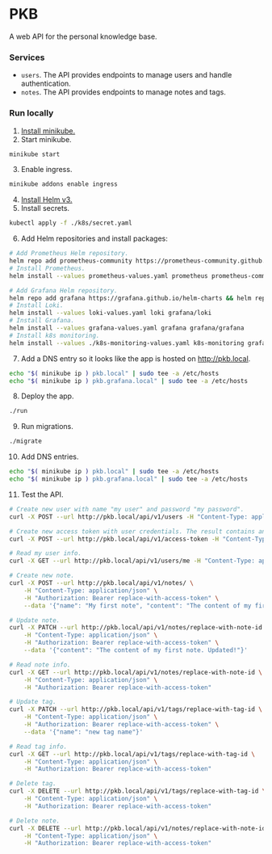# PKB

A web API for the personal knowledge base.

### Services

- `users`. The API provides endpoints to manage users and handle authentication.
- `notes`. The API provides endpoints to manage notes and tags.

### Run locally

1. [Install minikube.](https://minikube.sigs.k8s.io/docs/start)
2. Start minikube.
```bash
minikube start
```
3. Enable ingress.
```bash
minikube addons enable ingress
```
4. [Install Helm v3.](https://helm.sh/docs/intro/install/)
5. Install secrets.
```bash
kubectl apply -f ./k8s/secret.yaml
```
6. Add Helm repositories and install packages:
```bash
# Add Prometheus Helm repository.
helm repo add prometheus-community https://prometheus-community.github.io/helm-charts && helm repo update prometheus-community
# Install Prometheus.
helm install --values prometheus-values.yaml prometheus prometheus-community/prometheus

# Add Grafana Helm repository.
helm repo add grafana https://grafana.github.io/helm-charts && helm repo update grafana
# Install Loki.
helm install --values loki-values.yaml loki grafana/loki
# Install Grafana.
helm install --values grafana-values.yaml grafana grafana/grafana
# Install k8s monitoring.
helm install --values ./k8s-monitoring-values.yaml k8s-monitoring grafana/k8s-monitoring
```
7. Add a DNS entry so it looks like the app is hosted on http://pkb.local.
```bash
echo "$( minikube ip ) pkb.local" | sudo tee -a /etc/hosts
echo "$( minikube ip ) pkb.grafana.local" | sudo tee -a /etc/hosts
```
8. Deploy the app.
```bash
./run
```
9. Run migrations.
```bash
./migrate
```
10. Add DNS entries.
```bash
echo "$( minikube ip ) pkb.local" | sudo tee -a /etc/hosts
echo "$( minikube ip ) pkb.grafana.local" | sudo tee -a /etc/hosts
```
11. Test the API.
```bash
# Create new user with name "my user" and password "my password".
curl -X POST --url http://pkb.local/api/v1/users -H "Content-Type: application/json" --data '{"name": "my user", "password": "my password"}'

# Create new access token with user credentials. The result contains an object with the "access_token" property.
curl -X POST --url http://pkb.local/api/v1/access-token -H "Content-Type: application/json" --data '{"name": "my user", "password": "my password"}'

# Read my user info.
curl -X GET --url http://pkb.local/api/v1/users/me -H "Content-Type: application/json" -H "Authorization: Bearer replace-with-access-token"

# Create new note.
curl -X POST --url http://pkb.local/api/v1/notes/ \
    -H "Content-Type: application/json" \
    -H "Authorization: Bearer replace-with-access-token" \
    --data '{"name": "My first note", "content": "The content of my first note.", "tags": ["example"]}'

# Update note.
curl -X PATCH --url http://pkb.local/api/v1/notes/replace-with-note-id \
    -H "Content-Type: application/json" \
    -H "Authorization: Bearer replace-with-access-token" \
    --data '{"content": "The content of my first note. Updated!"}'

# Read note info.
curl -X GET --url http://pkb.local/api/v1/notes/replace-with-note-id \
    -H "Content-Type: application/json" \
    -H "Authorization: Bearer replace-with-access-token"

# Update tag.
curl -X PATCH --url http://pkb.local/api/v1/tags/replace-with-tag-id \
    -H "Content-Type: application/json" \
    -H "Authorization: Bearer replace-with-access-token" \
    --data '{"name": "new tag name"}'

# Read tag info.
curl -X GET --url http://pkb.local/api/v1/tags/replace-with-tag-id \
    -H "Content-Type: application/json" \
    -H "Authorization: Bearer replace-with-access-token"

# Delete tag.
curl -X DELETE --url http://pkb.local/api/v1/tags/replace-with-tag-id \
    -H "Content-Type: application/json" \
    -H "Authorization: Bearer replace-with-access-token"

# Delete note.
curl -X DELETE --url http://pkb.local/api/v1/notes/replace-with-note-id \
    -H "Content-Type: application/json" \
    -H "Authorization: Bearer replace-with-access-token"
```
